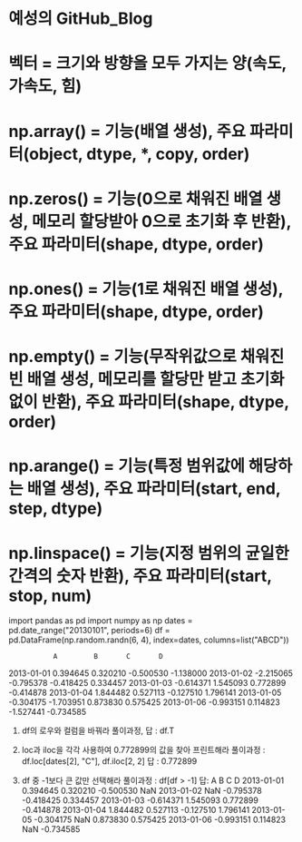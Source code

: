 # 예성의 GitHub_Blog
# 벡터 = 크기와 방향을 모두 가지는 양(속도, 가속도, 힘)
# np.array() = 기능(배열 생성), 주요 파라미터(object, dtype, *, copy, order)
# np.zeros() = 기능(0으로 채워진 배열 생성, 메모리 할당받아 0으로 초기화 후 반환), 주요 파라미터(shape, dtype, order)
# np.ones() = 기능(1로 채워진 배열 생성), 주요 파라미터(shape, dtype, order)
# np.empty() = 기능(무작위값으로 채워진 빈 배열 생성, 메모리를 할당만 받고 초기화 없이 반환), 주요 파라미터(shape, dtype, order)
# np.arange() = 기능(특정 범위값에 해당하는 배열 생성), 주요 파라미터(start, end, step, dtype)
# np.linspace() = 기능(지정 범위의 균일한 간격의 숫자 반환), 주요 파라미터(start, stop, num)

import pandas as pd
import numpy as np
dates = pd.date_range("20130101", periods=6)
df = pd.DataFrame(np.random.randn(6, 4), index=dates, columns=list("ABCD"))

               A	     B	     C	     D
2013-01-01	0.394645	0.320210	-0.500530	-1.138000
2013-01-02	-2.215065	-0.795378	-0.418425	0.334457
2013-01-03	-0.614371	1.545093	0.772899	-0.414878
2013-01-04	1.844482	0.527113	-0.127510	1.796141
2013-01-05	-0.304175	-1.703951	0.873830	0.575425
2013-01-06	-0.993151	0.114823	-1.527441	-0.734585

1. df의 로우와 컬럼을 바꿔라
풀이과정, 답 : df.T 

2. loc과 iloc을 각각 사용하여 0.772899의 값을 찾아 프린트해라
풀이과정 : df.loc[dates[2], "C"], df.iloc[2, 2]
답 : 0.772899

3. df 중 -1보다 큰 값만 선택해라
풀이과정 : df[df > -1]
답:
               A	     B	     C	     D
2013-01-01	0.394645	0.320210	-0.500530		NaN
2013-01-02		NaN	-0.795378	-0.418425	0.334457
2013-01-03	-0.614371	1.545093	0.772899	-0.414878
2013-01-04	1.844482	0.527113	-0.127510	1.796141
2013-01-05	-0.304175		NaN	0.873830	0.575425
2013-01-06	-0.993151	0.114823		NaN	-0.734585
